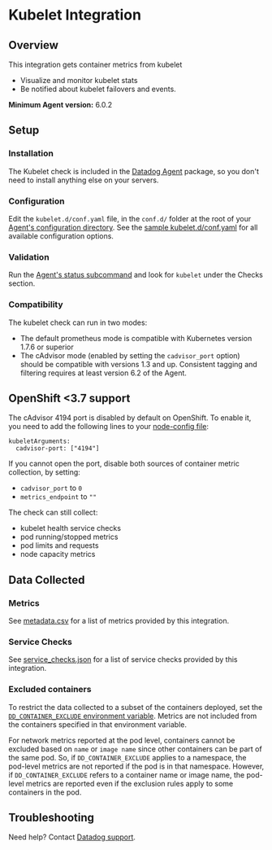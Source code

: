 # Kubelet Integration

## Overview

This integration gets container metrics from kubelet

- Visualize and monitor kubelet stats
- Be notified about kubelet failovers and events.

**Minimum Agent version:** 6.0.2

## Setup

### Installation

The Kubelet check is included in the [Datadog Agent][1] package, so you don't need to install anything else on your servers.

### Configuration

Edit the `kubelet.d/conf.yaml` file, in the `conf.d/` folder at the root of your [Agent's configuration directory][2]. See the [sample kubelet.d/conf.yaml][7] for all available configuration options.

### Validation

Run the [Agent's status subcommand][3] and look for `kubelet` under the Checks section.

### Compatibility

The kubelet check can run in two modes:

- The default prometheus mode is compatible with Kubernetes version 1.7.6 or superior
- The cAdvisor mode (enabled by setting the `cadvisor_port` option) should be compatible with versions 1.3 and up. Consistent tagging and filtering requires at least version 6.2 of the Agent.

## OpenShift <3.7 support

The cAdvisor 4194 port is disabled by default on OpenShift. To enable it, you need to add
the following lines to your [node-config file][4]:

```text
kubeletArguments:
  cadvisor-port: ["4194"]
```

If you cannot open the port, disable both sources of container metric collection, by setting:

- `cadvisor_port` to `0`
- `metrics_endpoint` to `""`

The check can still collect:

- kubelet health service checks
- pod running/stopped metrics
- pod limits and requests
- node capacity metrics

## Data Collected

### Metrics

See [metadata.csv][9] for a list of metrics provided by this integration.

### Service Checks

See [service_checks.json][5] for a list of service checks provided by this integration.

### Excluded containers

To restrict the data collected to a subset of the containers deployed, set the [`DD_CONTAINER_EXCLUDE` environment variable][8]. Metrics are not included from the containers specified in that environment variable.

For network metrics reported at the pod level, containers cannot be excluded based on `name` or `image name` since other containers can be part of the same pod. So, if `DD_CONTAINER_EXCLUDE` applies to a namespace, the pod-level metrics are not reported if the pod is in that namespace. However, if `DD_CONTAINER_EXCLUDE` refers to a container name or image name, the pod-level metrics are reported even if the exclusion rules apply to some containers in the pod.

## Troubleshooting

Need help? Contact [Datadog support][6].


[1]: /account/settings/agent/latest
[2]: https://docs.datadoghq.com/agent/guide/agent-configuration-files/#agent-configuration-directory
[3]: https://docs.datadoghq.com/agent/guide/agent-commands/#agent-status-and-information
[4]: https://docs.openshift.org/3.7/install_config/master_node_configuration.html#node-configuration-files
[5]: https://github.com/DataDog/integrations-core/blob/master/kubelet/assets/service_checks.json
[6]: https://docs.datadoghq.com/help/
[7]: https://github.com/DataDog/integrations-core/blob/master/kubelet/datadog_checks/kubelet/data/conf.yaml.default
[8]: https://docs.datadoghq.com/agent/guide/autodiscovery-management/?tab=containerizedagent
[9]: https://github.com/DataDog/integrations-core/blob/master/kubelet/metadata.csv
